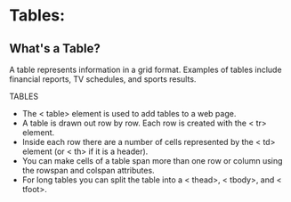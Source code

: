 # Tables:
## What's a Table?
A table represents information in a grid format.
Examples of tables include financial reports, TV
schedules, and sports results.


TABLES
* The < table> element is used to add tables to a web
page.
* A table is drawn out row by row. Each row is created
with the < tr> element.
* Inside each row there are a number of cells
represented by the < td> element (or < th> if it is a
header).
* You can make cells of a table span more than one row
or column using the rowspan and colspan attributes.
* For long tables you can split the table into a < thead>,
< tbody>, and < tfoot>.

